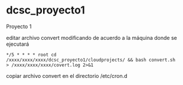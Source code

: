 # dcsc_proyecto1
Proyecto 1

editar archivo convert modificando de acuerdo a la máquina donde se ejecutará

<code>*/5 * * * * root cd /xxxx/xxxx/xxxx/dcsc_proyecto1/cloudprojects/ && bash convert.sh > /xxxx/xxxx/xxxx/covert.log 2>&1</code>


copiar archivo convert en el directorio /etc/cron.d
